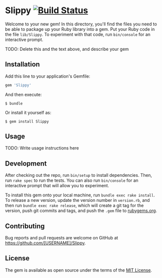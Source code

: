 # Slippy [![Build Status](https://travis-ci.org/LittleStevieBrule/Slippy.svg?branch=master)](https://travis-ci.org/LittleStevieBrule/Slippy)

Welcome to your new gem! In this directory, you'll find the files you need to be able to package up your Ruby library into a gem. Put your Ruby code in the file `lib/Slippy`. To experiment with that code, run `bin/console` for an interactive prompt.

TODO: Delete this and the text above, and describe your gem

## Installation

Add this line to your application's Gemfile:

```ruby
gem 'Slippy'
```

And then execute:

    $ bundle

Or install it yourself as:

    $ gem install Slippy

## Usage

TODO: Write usage instructions here

## Development

After checking out the repo, run `bin/setup` to install dependencies. Then, run `rake spec` to run the tests. You can also run `bin/console` for an interactive prompt that will allow you to experiment.

To install this gem onto your local machine, run `bundle exec rake install`. To release a new version, update the version number in `version.rb`, and then run `bundle exec rake release`, which will create a git tag for the version, push git commits and tags, and push the `.gem` file to [rubygems.org](https://rubygems.org).

## Contributing

Bug reports and pull requests are welcome on GitHub at https://github.com/[USERNAME]/Slippy.


## License

The gem is available as open source under the terms of the [MIT License](http://opensource.org/licenses/MIT).

